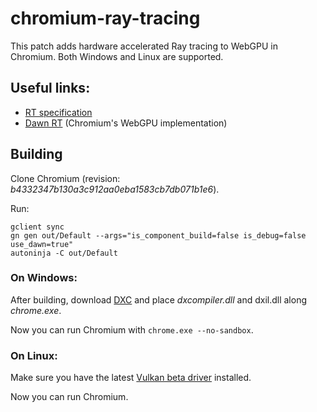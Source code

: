 # chromium-ray-tracing

This patch adds hardware accelerated Ray tracing to WebGPU in Chromium. Both Windows and Linux are supported.


## Useful links:
 - [RT specification](https://github.com/maierfelix/dawn-ray-tracing/blob/master/RT_SPEC.md)
 - [Dawn RT](https://github.com/maierfelix/dawn-ray-tracing) (Chromium's WebGPU implementation)

## Building

Clone Chromium (revision: *b4332347b130a3c912aa0eba1583cb7db071b1e6*).<br/>

Run:
````
gclient sync
gn gen out/Default --args="is_component_build=false is_debug=false use_dawn=true"
autoninja -C out/Default
````

### On Windows:
After building, download [DXC](https://github.com/microsoft/DirectXShaderCompiler/releases) and place *dxcompiler.dll* and dxil.dll along *chrome.exe*.<br/>

Now you can run Chromium with `chrome.exe --no-sandbox`.

### On Linux:
Make sure you have the latest [Vulkan beta driver](https://developer.nvidia.com/vulkan-driver) installed.

Now you can run Chromium.
